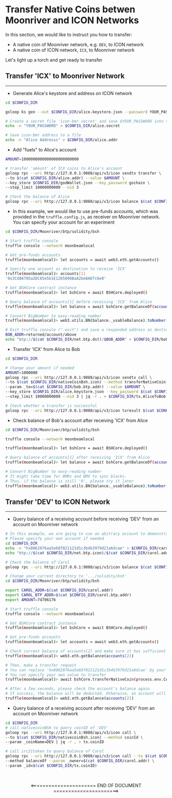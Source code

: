 # Transfer Native Coins betwen Moonriver and ICON Networks

In this section, we would like to instruct you how to transfer:

- A native coin of Moonriver network, e.g. `DEV`, to ICON network
- A native coin of ICON network, `ICX`, to Moonriver network

Let's light up a torch and get ready to transfer

## Transfer 'ICX' to Moonriver Network

____

- Generate Alice's keystore and address on ICON network

```bash
cd $CONFIG_DIR

goloop ks gen --out $CONFIG_DIR/alice.keystore.json --password YOUR_PASSWORD

# Create a secret file 'icon-bmr.secret' and save $YOUR_PASSWORD into that file
echo -n "YOUR_PASSWORD" > $CONFIG_DIR/alice.secret

# Save icon-bmr address to a file
echo -n "Alice Addresss" > $CONFIG_DIR/alice.addr
```

- Add "fuels" to Alice's account

```bash
AMOUNT=1000000000000000000000000

# transfer 'amount' of ICX coins to Alice's account
goloop rpc --uri http://127.0.0.1:9080/api/v3/icon sendtx transfer \
--to $(cat $CONFIG_DIR/alice.addr) --value $AMOUNT \
--key_store $CONFIG_DIR/godWallet.json --key_password gochain \
--step_limit 10000000000 --nid 3

# Check the balance of Alice
goloop rpc --uri http://127.0.0.1:9080/api/v3/icon balance $(cat $CONFIG_DIR/alice.addr)
```

- In this example, we would like to use pre-funds accounts, which was provided in the `truffle.config.js`, as receiver on Moonriver network. You can specify your account for an experiment

```bash
cd $CONFIG_DIR/Moonriver/btp/solidity/bsh

# Start truffle console
truffle console --network moonbeamlocal

# Get pre-funds accounts
truffle(moonbeamlocal)> let accounts = await web3.eth.getAccounts()

# Specify one account as destination to receive 'ICX'
truffle(moonbeamlocal)> accounts[1]
'0x3Cd0A705a2DC65e5b1E1205896BaA2be8A07c6e0'

# Get BSHCore contract instance
truffle(moonbeamlocal)> let bshCore = await BSHCore.deployed()

# Query balance of accounts[1] before receiving 'ICX' from Alice
truffle(moonbeamlocal)> let balance = await bshCore.getBalanceOf(accounts[1], 'ICX')

# Convert BigNumber to easy-reading number
truffle(moonbeamlocal)> web3.utils.BN(balance._usableBalance).toNumber()

# Exit truffle console (".exit") and save a responded address as destination
BOB_ADDR=returned/account/above
echo "btp://$(cat $CONFIG_DIR/net.btp.dst)/$BOB_ADDR" > $CONFIG_DIR/bob.btp.addr
```

- Transfer 'ICX' from Alice to Bob

```bash
cd $CONFIG_DIR

# Change your amount if needed
AMOUNT=1000000
goloop rpc --uri http://127.0.0.1:9080/api/v3/icon sendtx call \
--to $(cat $CONFIG_DIR/nativeCoinBsh.icon) --method transferNativeCoin \
--param _to=$(cat $CONFIG_DIR/bob.btp.addr) --value $AMOUNT \
--key_store $CONFIG_DIR/alice.keystore.json --key_password $(cat $CONFIG_DIR/alice.secret) \
--step_limit 10000000000 --nid 3 | jq -r . > $CONFIG_DIR/tx.AliceToBob.transfer

# Check whether a transfer is successful
goloop rpc --uri http://127.0.0.1:9080/api/v3/icon txresult $(cat $CONFIG_DIR/tx.AliceToBob.transfer)
```

- Check balance of Bob's account after receiving 'ICX' from Alice

```bash
cd $CONFIG_DIR/Moonriver/btp/solidity/bsh

truffle console --network moonbeamlocal

truffle(moonbeamlocal)> let bshCore = await BSHCore.deployed()

# Query balance of accounts[1] after receiving 'ICX' from Alice
truffle(moonbeamlocal)> let balance = await bshCore.getBalanceOf(accounts[1], 'ICX')

# Convert BigNumber to easy-reading number
# It might take time for BMRs and BMV to sync blocks. 
# Thus, if the balance is still '0', please try it later
truffle(moonbeamlocal)> web3.utils.BN(balance._usableBalance).toNumber()
```

## Transfer 'DEV' to ICON Network

____

- Query balance of a receiving account before receiving 'DEV' from an account on Moonriver network

```bash
# In this example, we are going to use an abitrary account to demonstrate this transfer
# Please specify your own account if needed
cd $CONFIG_DIR
echo -n "hx8062076aa5e68f021121d1c3b4b3979d21a6dcae" > $CONFIG_DIR/carol.addr
echo "btp://$(cat $CONFIG_DIR/net.btp.icon)/$(cat $CONFIG_DIR/carol.addr)" > $CONFIG_DIR/carol.btp.addr

# Check the balance of Carol
goloop rpc --uri http://127.0.0.1:9080/api/v3/icon balance $(cat $CONFIG_DIR/carol.addr)
```

```bash
# Change your current directory to '.../solidity/bsh'
cd $CONFIG_DIR/Moonriver/btp/solidity/bsh

export CAROL_ADDR=$(cat $CONFIG_DIR/carol.addr)
export CAROL_BTP_ADDR=$(cat $CONFIG_DIR/carol.btp.addr)
export AMOUNT=74706176

# Start truffle console
truffle console --network moonbeamlocal

# Get BSHCore contract instance
truffle(moonbeamlocal)> let bshCore = await BSHCore.deployed()

# Get pre-funds accounts
truffle(moonbeamlocal)> let accounts = await web3.eth.getAccounts()

# Check current balance of accounts[2] and make sure it has sufficient amount of coins
truffle(moonbeamlocal)> web3.eth.getBalance(accounts[2])

# Then, make a transfer request
# You can replace 'hx8062076aa5e68f021121d1c3b4b3979d21a6dcae' by your address on ICON network
# You can specify your own value to transfer
truffle(moonbeamlocal)> await bshCore.transferNativeCoin(process.env.CAROL_BTP_ADDR, {from: accounts[2], value: process.env.AMOUNT})

# After a few seconds, please check the account's balance again
# If success, the balance will be deducted. Otherwise, an account will be refunded
truffle(moonbeamlocal)> web3.eth.getBalance(accounts[2])
```

- Query balance of a receiving account after receiving 'DEV' from an account on Moonriver network

```bash
cd $CONFIG_DIR
# call nativecoinBSH to query coinID of 'DEV'
goloop rpc --uri http://127.0.0.1:9080/api/v3/icon call \
--to $(cat $CONFIG_DIR/nativecoinBsh.icon) --method coinId \
--param _coinName=DEV | jq -r . > tx.coinID

# call irc31token to query balance of Carol
goloop rpc --uri http://127.0.0.1:9080/api/v3/icon call --to $(cat $CONFIG_DIR/irc31token.icon) \
--method balanceOf --param _owner=$(cat $CONFIG_DIR/carol.addr) \
--param _id=$(cat $CONFIG_DIR/tx.coinID)
```

&nbsp;

<p align="center">
<====================== END OF DOCUMENT ======================> 
</p>